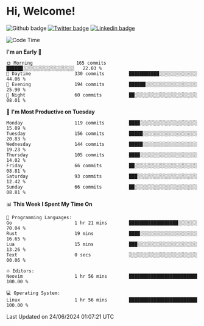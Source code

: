   # Hi, Welcome!
  ![Github badge](https://img.shields.io/github/followers/kraken-afk.svg?style=social&label=Follow&maxAge=2592000)
  [![Twitter badge](https://img.shields.io/badge/-Twitter-00acee?style=flat-square&logo=Twitter&logoColor=white)](https://twitter.com/trshppl)
  [![Linkedin badge](https://img.shields.io/badge/LinkedIn-0077B5?style=flat-square&logo=linkedin&logoColor=white)](https://www.linkedin.com/in/noveanrer)
<!--START_SECTION:waka-->
![Code Time](http://img.shields.io/badge/Code%20Time-233%20hrs%2013%20mins-blue)

**I'm an Early 🐤** 

```text
🌞 Morning                165 commits         ██████░░░░░░░░░░░░░░░░░░░   22.03 % 
🌆 Daytime                330 commits         ███████████░░░░░░░░░░░░░░   44.06 % 
🌃 Evening                194 commits         ██████░░░░░░░░░░░░░░░░░░░   25.90 % 
🌙 Night                  60 commits          ██░░░░░░░░░░░░░░░░░░░░░░░   08.01 % 
```
📅 **I'm Most Productive on Tuesday** 

```text
Monday                   119 commits         ████░░░░░░░░░░░░░░░░░░░░░   15.89 % 
Tuesday                  156 commits         █████░░░░░░░░░░░░░░░░░░░░   20.83 % 
Wednesday                144 commits         █████░░░░░░░░░░░░░░░░░░░░   19.23 % 
Thursday                 105 commits         ████░░░░░░░░░░░░░░░░░░░░░   14.02 % 
Friday                   66 commits          ██░░░░░░░░░░░░░░░░░░░░░░░   08.81 % 
Saturday                 93 commits          ███░░░░░░░░░░░░░░░░░░░░░░   12.42 % 
Sunday                   66 commits          ██░░░░░░░░░░░░░░░░░░░░░░░   08.81 % 
```


📊 **This Week I Spent My Time On** 

```text
💬 Programming Languages: 
Go                       1 hr 21 mins        ██████████████████░░░░░░░   70.04 % 
Rust                     19 mins             ████░░░░░░░░░░░░░░░░░░░░░   16.65 % 
Lua                      15 mins             ███░░░░░░░░░░░░░░░░░░░░░░   13.26 % 
Text                     0 secs              ░░░░░░░░░░░░░░░░░░░░░░░░░   00.06 % 

🔥 Editors: 
Neovim                   1 hr 56 mins        █████████████████████████   100.00 % 

💻 Operating System: 
Linux                    1 hr 56 mins        █████████████████████████   100.00 % 
```


 Last Updated on 24/06/2024 01:07:21 UTC
<!--END_SECTION:waka-->
